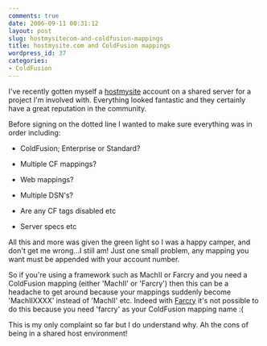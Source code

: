```yaml
---
comments: true
date: 2006-09-11 00:31:12
layout: post
slug: hostmysitecom-and-coldfusion-mappings
title: hostmysite.com and ColdFusion mappings
wordpress_id: 37
categories:
- ColdFusion
---
```


I've recently gotten myself a [hostmysite](http://www.hostmysite.com/) account on a shared server for a project I'm involved with. Everything looked fantastic and they certainly have a great reputation in the community.




Before signing on the dotted line I wanted to make sure everything was in order including: 






  * ColdFusion; Enterprise or Standard?


  * Multiple CF mappings?


  * Web mappings?


  * Multiple DSN's?


  * Are any CF tags disabled etc


  * Server specs etc




All this and more was given the green light so I was a happy camper, and don't get me wrong...I still am! Just one small problem, any mapping you want must be appended with your account number.




So if you're using a framework such as MachII or Farcry and you need a ColdFusion mapping (either 'MachII' or 'Farcry') then this can be a headache to get around because your mappings suddenly become 'MachIIXXXX' instead of 'MachII' etc. Indeed with [Farcry](http://www.farcrycms.org/) it's not possible to do this because you need 'farcry' as your ColdFusion mapping name :(




This is my only complaint so far but I do understand why. Ah the cons of being in a shared host environment!



